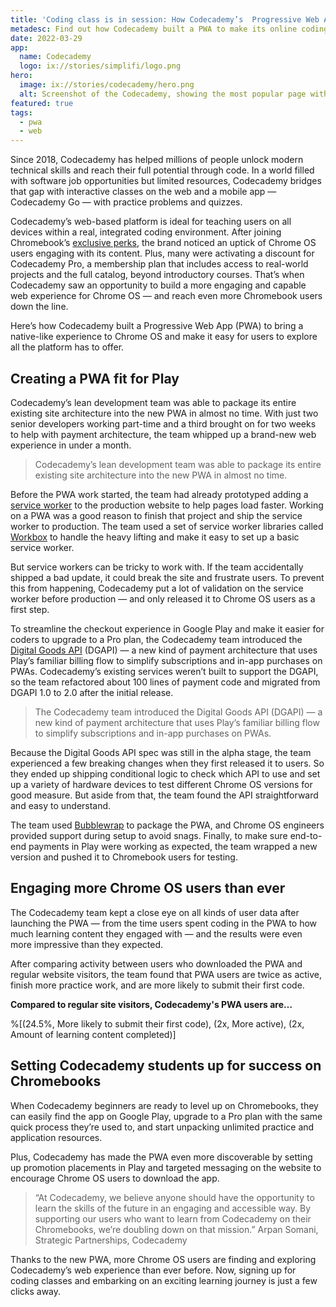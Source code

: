 ```yaml
---
title: 'Coding class is in session: How Codecademy’s  Progressive Web App enhanced the Chromebook experience'
metadesc: Find out how Codecademy built a PWA to make its online coding education platform more discoverable, installable, and immersive for Chrome OS users.
date: 2022-03-29
app:
  name: Codecademy
  logo: ix://stories/simplifi/logo.png
hero:
  image: ix://stories/codecademy/hero.png
  alt: Screenshot of the Codecademy, showing the most popular page with a mosaic of topics, including Python, Front-End Engineering, Learn JavaScript, Learn HTML, Web Development, and Data Science.
featured: true
tags:
  - pwa
  - web
---
```


Since 2018, Codecademy has helped millions of people unlock modern technical skills and reach their full potential through code. In a world filled with software job opportunities but limited resources, Codecademy bridges that gap with interactive classes on the web and a mobile app — Codecademy Go — with practice problems and quizzes.

Codecademy’s web-based platform is ideal for teaching users on all devices within a real, integrated coding environment. After joining Chromebook’s [exclusive perks](https://www.google.com/intl/en_us/chromebook/perks/), the brand noticed an uptick of Chrome OS users engaging with its content. Plus, many were activating a discount for Codecademy Pro, a membership plan that includes access to real-world projects and the full catalog, beyond introductory courses. That’s when Codecademy saw an opportunity to build a more engaging and capable web experience for Chrome OS — and reach even more Chromebook users down the line.

Here’s how Codecademy built a Progressive Web App (PWA) to bring a native-like experience to Chrome OS and make it easy for users to explore all the platform has to offer.

## Creating a PWA fit for Play

Codecademy’s lean development team was able to package its entire existing site architecture into the new PWA in almost no time. With just two senior developers working part-time and a third brought on for two weeks to help with payment architecture, the team whipped up a brand-new web experience in under a month.

> Codecademy’s lean development team was able to package its entire existing site architecture into the new PWA in almost no time.

Before the PWA work started, the team had already prototyped adding a [service worker](https://developers.google.com/web/fundamentals/primers/service-workers) to the production website to help pages load faster. Working on a PWA was a good reason to finish that project and ship the service worker to production. The team used a set of service worker libraries called [Workbox](https://developers.google.com/web/tools/workbox) to handle the heavy lifting and make it easy to set up a basic service worker.

But service workers can be tricky to work with. If the team accidentally shipped a bad update, it could break the site and frustrate users. To prevent this from happening, Codecademy put a lot of validation on the service worker before production — and only released it to Chrome OS users as a first step.

To streamline the checkout experience in Google Play and make it easier for coders to upgrade to a Pro plan, the Codecademy team introduced the [Digital Goods API](https://chromeos.dev/en/publish/pwa-play-billing) (DGAPI) — a new kind of payment architecture that uses Play’s familiar billing flow to simplify subscriptions and in-app purchases on PWAs. Codecademy’s existing services weren’t built to support the DGAPI, so the team refactored about 100 lines of payment code and migrated from DGAPI 1.0 to 2.0 after the initial release.

> The Codecademy team introduced the Digital Goods API (DGAPI) — a new kind of payment architecture that uses Play’s familiar billing flow to simplify subscriptions and in-app purchases on PWAs.

Because the Digital Goods API spec was still in the alpha stage, the team experienced a few breaking changes when they first released it to users. So they ended up shipping conditional logic to check which API to use and set up a variety of hardware devices to test different Chrome OS versions for good measure. But aside from that, the team found the API straightforward and easy to understand.

The team used [Bubblewrap](https://chromeos.dev/en/publish/pwa-in-play) to package the PWA, and Chrome OS engineers provided support during setup to avoid snags. Finally, to make sure end-to-end payments in Play were working as expected, the team wrapped a new version and pushed it to Chromebook users for testing.

## Engaging more Chrome OS users than ever

The Codecademy team kept a close eye on all kinds of user data after launching the PWA — from the time users spent coding in the PWA to how much learning content they engaged with — and the results were even more impressive than they expected.

After comparing activity between users who downloaded the PWA and regular website visitors, the team found that PWA users are twice as active, finish more practice work, and are more likely to submit their first code.

**Compared to regular site visitors, Codecademy's PWA users are…**

%[(24.5%, More likely to submit their first code), (2x, More active), (2x, Amount of learning content completed)]

## Setting Codecademy students up for success on Chromebooks

When Codecademy beginners are ready to level up on Chromebooks, they can easily find the app on Google Play, upgrade to a Pro plan with the same quick process they’re used to, and start unpacking unlimited practice and application resources.

Plus, Codecademy has made the PWA even more discoverable by setting up promotion placements in Play and targeted messaging on the website to encourage Chrome OS users to download the app.

> “At Codecademy, we believe anyone should have the opportunity to learn the skills of the future in an engaging and accessible way. By supporting our users who want to learn from Codecademy on their Chromebooks, we’re doubling down on that mission.”
> Arpan Somani, Strategic Partnerships, Codecademy

Thanks to the new PWA, more Chrome OS users are finding and exploring Codecademy’s web experience than ever before. Now, signing up for coding classes and embarking on an exciting learning journey is just a few clicks away.
